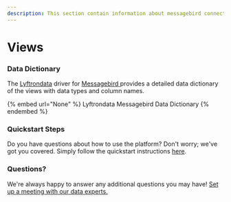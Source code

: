 ```yaml
---
description: This section contain information about messagebird connector views information
---
```


# Views

### Data Dictionary

The [Lyftrondata](https://www.lyftrondata.com/) driver for [Messagebird](None/)[ ](https://www.lyftrondata.com/integration/messagebird/)provides a detailed data dictionary of the views with data types and column names.

{% embed url="None" %}
Lyftrondata Messagebird Data Dictionary
{% endembed %}

### Quickstart Steps

Do you have questions about how to use the platform? Don't worry; we've got you covered. Simply follow the quickstart instructions [here](../README.md).

### Questions? <a href="#questions" id="questions"></a>

We're always happy to answer any additional questions you may have! [Set up a meeting with our data experts.](https://www.lyftrondata.com/book-a-meeting/)


